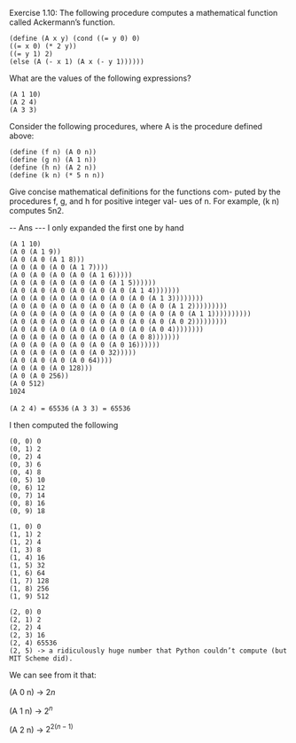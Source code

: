 Exercise 1.10: The following procedure computes a mathematical function called Ackermann’s function.

```
(define (A x y) (cond ((= y 0) 0)
((= x 0) (* 2 y))
((= y 1) 2)
(else (A (- x 1) (A x (- y 1))))))
```

What are the values of the following expressions?
```
(A 1 10)
(A 2 4)
(A 3 3)
```
Consider the following procedures, where A is the procedure defined above:

```
(define (f n) (A 0 n)) 
(define (g n) (A 1 n)) 
(define (h n) (A 2 n)) 
(define (k n) (* 5 n n))
```
Give concise mathematical definitions for the functions com- puted by the procedures f, g, and h for positive integer val- ues of n. For example, (k n) computes 5n2.


-- Ans --- I only expanded the first one by hand

```
(A 1 10)
(A 0 (A 1 9))
(A 0 (A 0 (A 1 8)))
(A 0 (A 0 (A 0 (A 1 7))))
(A 0 (A 0 (A 0 (A 0 (A 1 6)))))
(A 0 (A 0 (A 0 (A 0 (A 0 (A 1 5))))))
(A 0 (A 0 (A 0 (A 0 (A 0 (A 0 (A 1 4)))))))
(A 0 (A 0 (A 0 (A 0 (A 0 (A 0 (A 0 (A 1 3))))))))
(A 0 (A 0 (A 0 (A 0 (A 0 (A 0 (A 0 (A 0 (A 1 2)))))))))
(A 0 (A 0 (A 0 (A 0 (A 0 (A 0 (A 0 (A 0 (A 0 (A 1 1))))))))))
(A 0 (A 0 (A 0 (A 0 (A 0 (A 0 (A 0 (A 0 (A 0 2)))))))))
(A 0 (A 0 (A 0 (A 0 (A 0 (A 0 (A 0 (A 0 4))))))))
(A 0 (A 0 (A 0 (A 0 (A 0 (A 0 (A 0 8)))))))
(A 0 (A 0 (A 0 (A 0 (A 0 (A 0 16))))))
(A 0 (A 0 (A 0 (A 0 (A 0 32)))))
(A 0 (A 0 (A 0 (A 0 64))))
(A 0 (A 0 (A 0 128)))
(A 0 (A 0 256))
(A 0 512)
1024
```

`(A 2 4) = 65536`
`(A 3 3) = 65536`

I then computed the following

```
(0, 0) 0
(0, 1) 2
(0, 2) 4
(0, 3) 6
(0, 4) 8
(0, 5) 10
(0, 6) 12
(0, 7) 14
(0, 8) 16
(0, 9) 18

(1, 0) 0
(1, 1) 2
(1, 2) 4
(1, 3) 8
(1, 4) 16
(1, 5) 32
(1, 6) 64
(1, 7) 128
(1, 8) 256
(1, 9) 512

(2, 0) 0
(2, 1) 2
(2, 2) 4
(2, 3) 16
(2, 4) 65536
(2, 5) -> a ridiculously huge number that Python couldn’t compute (but MIT Scheme did).
```

We can see from it that:

(A 0 n) -> $2n$

(A 1 n) -> $2^n$

(A 2 n) -> $2^{2(n -1)}$



